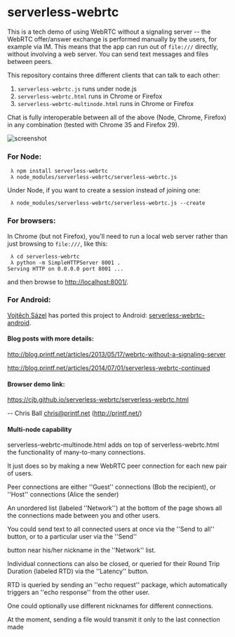 serverless-webrtc
=================

This is a tech demo of using WebRTC without a signaling server -- the 
WebRTC offer/answer exchange is performed manually by the users, for example
via IM.  This means that the app can run out of `file:///` directly, without
involving a web server.  You can send text messages and files between peers.

This repository contains three different clients that can talk to each other:

1. `serverless-webrtc.js` runs under node.js
2. `serverless-webrtc.html` runs in Chrome or Firefox
3. `serverless-webrtc-multinode.html` runs in Chrome or Firefox

Chat is fully interoperable between all of the above (Node, Chrome, Firefox)
in any combination (tested with Chrome 35 and Firefox 29).

![screenshot](https://raw.github.com/cjb/serverless-webrtc/master/serverless-webrtc.png)

### For Node:

```
 λ npm install serverless-webrtc
 λ node_modules/serverless-webrtc/serverless-webrtc.js
```

Under Node, if you want to create a session instead of joining one:

```
 λ node_modules/serverless-webrtc/serverless-webrtc.js --create
```

### For browsers:

In Chrome (but not Firefox), you'll need to run a local web server rather
than just browsing to `file:///`, like this:

```
 λ cd serverless-webrtc
 λ python -m SimpleHTTPServer 8001 .
Serving HTTP on 0.0.0.0 port 8001 ...
```

and then browse to [http://localhost:8001/](http://localhost:8001/).

### For Android:

[Vojtěch Sázel](https://www.linkedin.com/in/vojtechsazel) has ported this project
to Android: [serverless-webrtc-android](https://github.com/wojta/serverless-webrtc-android).

#### Blog posts with more details:

http://blog.printf.net/articles/2013/05/17/webrtc-without-a-signaling-server

http://blog.printf.net/articles/2014/07/01/serverless-webrtc-continued

#### Browser demo link:

https://cjb.github.io/serverless-webrtc/serverless-webrtc.html

-- Chris Ball <chris@printf.net> (http://printf.net/)

#### Multi-node capability

serverless-webrtc-multinode.html adds on top of serverless-webrtc.html the functionality of many-to-many connections.

It just does so by making a new WebRTC peer connection for each new pair of users.

Peer connections are either ''Guest'' connections (Bob the recipient), or ''Host'' connections (Alice the sender)

An unordered list (labeled ''Network'') at the bottom of the page shows all the connections made between you and other users.

You could send text to all connected users at once via the ''Send to all'' button, or to a particular user via the ''Send''

button near his/her nickname in the ''Network'' list.

Individual connections can also be closed, or queried for their Round Trip Duration (labeled RTD) via the ''Latency'' button.

RTD is queried by sending an ''echo request'' package, which automatically triggers an ''echo response'' from the other user.

One could optionally use different nicknames for different connections.

At the moment, sending a file would transmit it only to the last connection made
